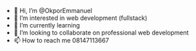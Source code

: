 - 👋 Hi, I’m @OkporEmmanuel
- 👀 I’m interested in web development (fullstack)
- 🌱 I’m currently learning 
- 💞️ I’m looking to collaborate on professional web development
- 📫 How to reach me 08147113667

<!---
OkporEmmanuel/OkporEmmanuel is a ✨ special ✨ repository because its `README.md` (this file) appears on your GitHub profile.
You can click the Preview link to take a look at your changes.
--->
